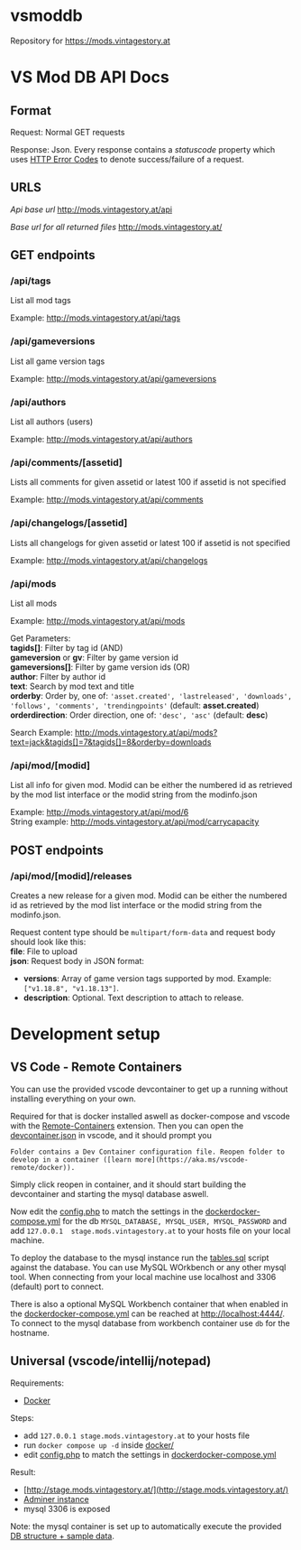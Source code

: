 # vsmoddb
Repository for https://mods.vintagestory.at



# VS Mod DB API Docs

## Format

Request: Normal GET requests

Response: Json. Every response contains a *statuscode* property which uses [HTTP Error Codes](https://en.wikipedia.org/wiki/List_of_HTTP_status_codes) to denote success/failure of a request.

## URLS

*Api base url*
http://mods.vintagestory.at/api

*Base url for all returned files*
http://mods.vintagestory.at/


## GET endpoints

### /api/tags
List all mod tags

Example: http://mods.vintagestory.at/api/tags

### /api/gameversions
List all game version tags

Example: http://mods.vintagestory.at/api/gameversions

### /api/authors
List all authors (users)

Example: http://mods.vintagestory.at/api/authors

### /api/comments/[assetid]
Lists all comments for given assetid or latest 100 if assetid is not specified

Example: http://mods.vintagestory.at/api/comments

### /api/changelogs/[assetid]
Lists all changelogs for given assetid or latest 100 if assetid is not specified

Example: http://mods.vintagestory.at/api/changelogs

### /api/mods
List all mods

Example: http://mods.vintagestory.at/api/mods

Get Parameters:<br>
**tagids[]**: Filter by tag id (AND)<br>
**gameversion** or **gv**: Filter by game version id<br>
**gameversions[]**: Filter by game version ids (OR)<br>
**author**: Filter by author id<br>
**text**: Search by mod text and title<br>
**orderby**: Order by, one of: ``'asset.created', 'lastreleased', 'downloads', 'follows', 'comments', 'trendingpoints'`` (default: **asset.created**)<br>
**orderdirection**: Order direction, one of: ``'desc', 'asc'`` (default: **desc**)

Search Example: http://mods.vintagestory.at/api/mods?text=jack&tagids[]=7&tagids[]=8&orderby=downloads


### /api/mod/[modid]
List all info for given mod. Modid can be either the numbered id as retrieved by the mod list interface or the modid string from the modinfo.json

Example: http://mods.vintagestory.at/api/mod/6<br>
String example: http://mods.vintagestory.at/api/mod/carrycapacity


## POST endpoints

### /api/mod/[modid]/releases
Creates a new release for a given mod. Modid can be either the numbered id as retrieved by the mod list interface or the modid string from the modinfo.json.

Request content type should be `multipart/form-data` and request body should look like this:<br>
**file**: File to upload<br>
**json**: Request body in JSON format:<br>
- **versions**: Array of game version tags supported by mod. Example: `["v1.18.8", "v1.18.13"]`.<br>
- **description**: Optional. Text description to attach to release.


# Development setup
## VS Code - Remote Containers
You can use the provided vscode devcontainer to get up a running without installing everything on your own.

Required for that is docker installed aswell as docker-compose and vscode with the [Remote-Containers](https://marketplace.visualstudio.com/items?itemName=ms-vscode-remote.remote-containers) extension.
Then you can open the [devcontainer.json](.devcontainer/devcontainer.json) in vscode, and it should prompt you
```
Folder contains a Dev Container configuration file. Reopen folder to develop in a container ([learn more](https://aka.ms/vscode-remote/docker)).
```
Simply click reopen in container, and it should start building the devcontainer and starting the mysql database aswell.

Now edit the [config.php](lib/config.php) to match the settings in the [dockerdocker-compose.yml](.devcontainer/docker-compose.yml) for the db `MYSQL_DATABASE, MYSQL_USER, MYSQL_PASSWORD`
and add `127.0.0.1	stage.mods.vintagestory.at`  to your hosts file on your local machine.

To deploy the database to the mysql instance run the [tables.sql](db/tables.sql) script against the database. You can use MySQL WOrkbench or any other mysql tool. When connecting from your local machine use localhost and 3306 (default) port to connect.

There is also a optional MySQL Workbench container that when enabled in the [dockerdocker-compose.yml](.devcontainer/docker-compose.yml) can be reached at [http://localhost:4444/](http://localhost:4444/). To connect to the mysql database from workbench container use `db` for the hostname.

## Universal (vscode/intellij/notepad)
Requirements:
- [Docker](https://www.docker.com/)

Steps:
- add `127.0.0.1 stage.mods.vintagestory.at` to your hosts file
- run `docker compose up -d` inside [docker/](docker)
- edit [config.php](lib/config.php) to match the settings in [dockerdocker-compose.yml](docker/docker-compose.yml)

Result:
- [http://stage.mods.vintagestory.at/](http://stage.mods.vintagestory.at/)
- [Adminer instance](http://localhost:8080)
- mysql 3306 is exposed

Note: the mysql container is set up to automatically execute the provided [DB structure + sample data](db/tables.sql).

